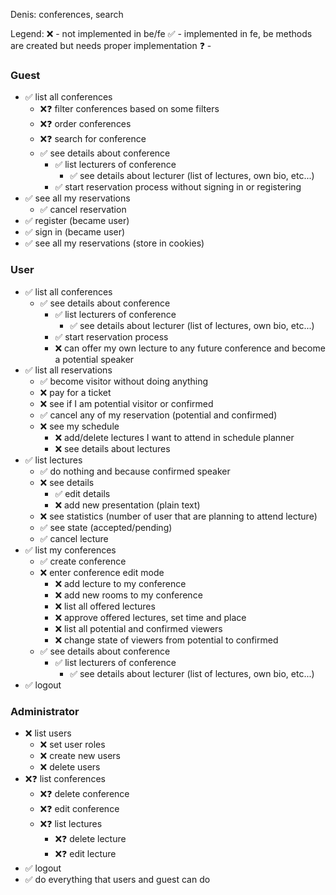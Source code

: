 Denis: conferences, search

Legend:
❌ - not implemented in be/fe
✅ - implemented in fe, be methods are created but needs proper implementation
❓ -

### Guest
- ✅ list all conferences
    - ❌❓ filter conferences based on some filters
    - ❌❓ order conferences
    - ❌❓ search for conference
    - ✅ see details about conference
        - ✅ list lecturers of conference
            - ✅ see details about lecturer (list of lectures, own bio, etc...)
        - ✅ start reservation process without signing in or registering
- ✅ see all my reservations
    - ✅ cancel reservation
- ✅ register (became user)
- ✅ sign in (became user)
- ✅ see all my reservations (store in cookies)

### User
- ✅ list all conferences
    - ✅ see details about conference
        - ✅ list lecturers of conference
            - ✅ see details about lecturer (list of lectures, own bio, etc...)
        - ✅ start reservation process
        - ❌ can offer my own lecture to any future conference and become a potential speaker
- ✅ list all reservations
    - ✅ become visitor without doing anything
    - ❌ pay for a ticket
    - ❌ see if I am potential visitor or confirmed
    - ✅ cancel any of my reservation (potential and confirmed) 
    - ❌ see my schedule
        - ❌ add/delete lectures I want to attend in schedule planner
        - ❌ see details about lectures
- ✅ list lectures
    - ✅ do nothing and because confirmed speaker
    - ❌ see details                        
        - ✅ edit details
        - ❌ add new presentation (plain text)
    - ❌ see statistics (number of user that are planning to attend lecture)
    - ✅ see state (accepted/pending)
    - ✅ cancel lecture
- ✅ list my conferences
    - ✅ create conference
    - ❌ enter conference edit mode
        - ❌ add lecture to my conference
        - ❌ add new rooms to my conference
        - ❌ list all offered lectures
        - ❌ approve offered lectures, set time and place
        - ❌ list all potential and confirmed viewers
        - ❌ change state of viewers from potential to confirmed
    - ✅ see details about conference
        - ✅ list lecturers of conference
            - ✅ see details about lecturer (list of lectures, own bio, etc...)
- ✅ logout

### Administrator
- ❌ list users
    - ❌ set user roles
    - ❌ create new users
    - ❌ delete users
- ❌❓ list conferences
    - ❌❓ delete conference
    - ❌❓ edit conference
    - ❌❓ list lectures
        - ❌❓ delete lecture
        - ❌❓ edit lecture
- ✅ logout
- ✅ do everything that users and guest can do
